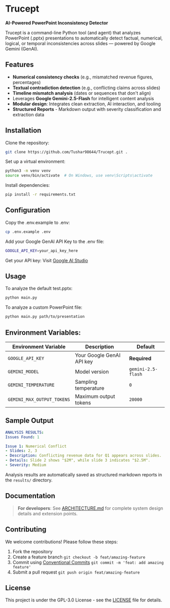 # Trucept

**AI-Powered PowerPoint Inconsistency Detector**

Trucept is a command-line Python tool (and agent) that analyzes PowerPoint (.pptx) presentations to automatically detect factual, numerical, logical, or temporal inconsistencies across slides — powered by Google Gemini (GenAI).

##  Features

- **Numerical consistency checks** (e.g., mismatched revenue figures, percentages)
- **Textual contradiction detection** (e.g., conflicting claims across slides)
- **Timeline mismatch analysis** (dates or sequences that don't align)
- Leverages **Google Gemini-2.5-Flash** for intelligent content analysis  
- **Modular design**: Integrates clean extraction, AI interaction, and tooling
- **Structured Reports** - Markdown output with severity classification and extraction data

## Installation

Clone the repository:
```bash
git clone https://github.com/Tushar98644/Trucept.git .
```

Set up a virtual environment:
```bash
python3 -m venv venv
source venv/bin/activate  # On Windows, use venv\Scripts\activate
```

Install dependencies:
```bash
pip install -r requirements.txt
```

## Configuration

Copy the .env.example to .env:
```bash
cp .env.example .env
```

Add your Google GenAI API Key to the .env file:
```bash
GOOGLE_API_KEY=your_api_key_here
```
Get your API key: Visit [Google AI Studio](https://aistudio.google.com/app/apikey)

## Usage

To analyze the default test.pptx:
```bash
python main.py
```

To analyze a custom PowerPoint file:
```bash
python main.py path/to/presentation
```

## Environment Variables:

| Environment Variable | Description | Default |
|---------------------|-------------|---------|
| `GOOGLE_API_KEY` | Your Google GenAI API key | **Required** |
| `GEMINI_MODEL` | Model version | `gemini-2.5-flash` |
| `GEMINI_TEMPERATURE` | Sampling temperature | `0` |
| `GEMINI_MAX_OUTPUT_TOKENS` | Maximum output tokens | `20000` |

## Sample Output
```yaml
ANALYSIS RESULTS:
Issues Found: 1

Issue 1: Numerical Conflict
- Slides: 2, 3
- Description: Conflicting revenue data for Q1 appears across slides.
- Details: Slide 2 shows "$2M", while slide 3 indicates "$2.5M".
- Severity: Medium
```

Analysis results are automatically saved as structured markdown reports in the `results/` directory.

## Documentation

> **For developers**: See [ARCHITECTURE.md](docs/ARCHITECTURE.md) for complete system design details and extension points.

## Contributing

We welcome contributions! Please follow these steps:

1. Fork the repository
2. Create a feature branch `git checkout -b feat/amazing-feature`
3. Commit using [Conventional Commits](https://conventionalcommits.org/) `git commit -m 'feat: add amazing feature'`
4. Submit a pull request `git push origin feat/amazing-feature`

## License

This project is under the GPL-3.0 License - see the [LICENSE](https://github.com/Tushar98644/Trucept/blob/main/LICENSE) file for details.
